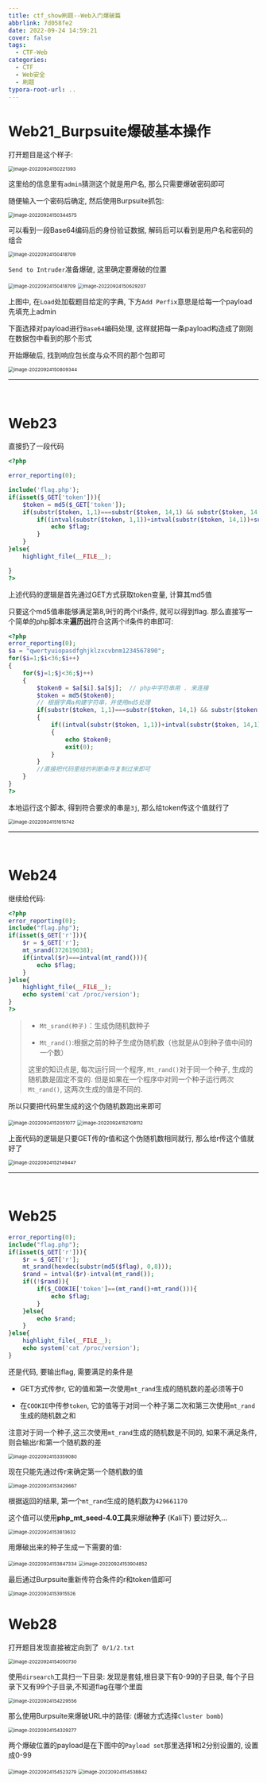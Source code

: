 ```yaml
---
title: ctf_show刷题--Web入门爆破篇
abbrlink: 7d058fe2
date: 2022-09-24 14:59:21
cover: false
tags:
  - CTF-Web
categories:
  - CTF
  - Web安全
  - 刷题
typora-root-url: ..
---
```




# Web21_Burpsuite爆破基本操作

打开题目是这个样子:

<img src="/images/ctf-web05/image-20220924150221393.png" alt="image-20220924150221393" style="zoom:67%;" />

这里给的信息里有`admin`猜测这个就是用户名, 那么只需要爆破密码即可

随便输入一个密码后确定, 然后使用Burpsuite抓包:

<img src="/images/ctf-web05/image-20220924150344575.png" alt="image-20220924150344575" style="zoom:67%;" />

可以看到一段Base64编码后的身份验证数据, 解码后可以看到是用户名和密码的组合

<img src="/images/ctf-web05/image-20220924150418709.png" alt="image-20220924150418709" style="zoom:67%;" />



`Send to Intruder`准备爆破, 这里确定要爆破的位置

<img src="/images/ctf-web05/1.png" alt="image-20220924150418709" style="zoom:67%;" />

<img src="/images/ctf-web05/image-20220924150629207.png" alt="image-20220924150629207" style="zoom:67%;" />

上图中, 在`Load`处加载题目给定的字典, 下方`Add Perfix`意思是给每一个payload先填充上admin

下面选择对payload进行`Base64`编码处理, 这样就把每一条payload构造成了刚刚在数据包中看到的那个形式

开始爆破后, 找到响应包长度与众不同的那个包即可

<img src="/images/ctf-web05/image-20220924150809344.png" alt="image-20220924150809344" style="zoom:67%;" />

<br>

***

<br>

# Web23

直接扔了一段代码

```php
<?php

error_reporting(0);

include('flag.php');
if(isset($_GET['token'])){
    $token = md5($_GET['token']);
    if(substr($token, 1,1)===substr($token, 14,1) && substr($token, 14,1) ===substr($token, 17,1)){
        if((intval(substr($token, 1,1))+intval(substr($token, 14,1))+substr($token, 17,1))/substr($token, 1,1)===intval(substr($token, 31,1))){
            echo $flag;
        }
    }
}else{
    highlight_file(__FILE__);

}
?>
```

上述代码的逻辑是首先通过GET方式获取token变量, 计算其md5值

只要这个md5值串能够满足第8,9行的两个if条件, 就可以得到flag. 那么直接写一个简单的php脚本来**遍历出**符合这两个if条件的串即可:

```php
<?php 
error_reporting(0); 
$a = "qwertyuiopasdfghjklzxcvbnm1234567890";
for($i=1;$i<36;$i++)
{
    for($j=1;$j<36;$j++)
    {
        $token0 = $a[$i].$a[$j];  // php中字符串用 . 来连接
        $token = md5($token0);
        // 根据字典a构建字符串，并使用md5处理
        if(substr($token, 1,1)===substr($token, 14,1) && substr($token, 14,1) ===substr($token, 17,1))
        {
            if((intval(substr($token, 1,1))+intval(substr($token, 14,1))+substr($token, 17,1))/substr($token, 1,1)===intval(substr($token, 31,1)))
            {
                echo $token0;
                exit(0);
            }
        }
        //直接把代码里给的判断条件复制过来即可
    }
}
?> 

```

本地运行这个脚本, 得到符合要求的串是`3j`, 那么给token传这个值就行了

<img src="/images/ctf-web05/image-20220924151615742.png" alt="image-20220924151615742" style="zoom:67%;" />

<br>

***

<br>

# Web24

继续给代码:

```php
<?php
error_reporting(0);
include("flag.php");
if(isset($_GET['r'])){
    $r = $_GET['r'];
    mt_srand(372619038);
    if(intval($r)===intval(mt_rand())){
        echo $flag;
    }
}else{
    highlight_file(__FILE__);
    echo system('cat /proc/version');
}
?>
```

>- `Mt_srand(种子)`：生成伪随机数种子
>
>- `Mt_rand()`:根据之前的种子生成伪随机数（也就是从0到种子值中间的一个数）
>
>这里的知识点是, 每次运行同一个程序, `Mt_rand()`对于同一个种子, 生成的随机数是固定不变的. 但是如果在一个程序中对同一个种子运行两次`Mt_rand()`, 这两次生成的值是不同的. 

所以只要把代码里生成的这个伪随机数跑出来即可

<img src="/images/ctf-web05/image-20220924152051077.png" alt="image-20220924152051077" style="zoom:67%;" />

<img src="/images/ctf-web05/image-20220924152115099.png" alt="image-20220924152108112" style="zoom:67%;" />



上面代码的逻辑是只要GET传的r值和这个伪随机数相同就行, 那么给r传这个值就好了

<img src="/images/ctf-web05/image-20220924152149447.png" alt="image-20220924152149447" style="zoom:67%;" />

<br>

***

<br>

# Web25

```php
error_reporting(0);
include("flag.php");
if(isset($_GET['r'])){
    $r = $_GET['r'];
    mt_srand(hexdec(substr(md5($flag), 0,8)));
    $rand = intval($r)-intval(mt_rand());
    if((!$rand)){
        if($_COOKIE['token']==(mt_rand()+mt_rand())){
            echo $flag;
        }
    }else{
        echo $rand;
    }
}else{
    highlight_file(__FILE__);
    echo system('cat /proc/version');
}
```

还是代码, 要输出flag, 需要满足的条件是

- GET方式传参r, 它的值和第一次使用`mt_rand`生成的随机数的差必须等于0

- 在`COOKIE`中传参`token`, 它的值等于对同一个种子第二次和第三次使用`mt_rand`生成的随机数之和

注意对于同一个种子,这三次使用`mt_rand`生成的随机数是不同的, 如果不满足条件,则会输出r和第一个随机数的差

<img src="/images/ctf-web05/image-20220924153359080.png" alt="image-20220924153359080" style="zoom:67%;" />

现在只能先通过传r来确定第一个随机数的值

<img src="/images/ctf-web05/image-20220924153429667.png" alt="image-20220924153429667" style="zoom:67%;" />

根据返回的结果, 第一个`mt_rand`生成的随机数为`429661170`

这个值可以使用**php_mt_seed-4.0工具**来爆破**种子**  (Kali下)  要过好久...

<img src="/images/ctf-web05/image-20220924153813632.png" alt="image-20220924153813632" style="zoom:67%;" />



用爆破出来的种子生成一下需要的值:

<img src="/images/ctf-web05/image-20220924153847334.png" alt="image-20220924153847334" style="zoom:67%;" />

<img src="/images/ctf-web05/image-20220924153904852.png" alt="image-20220924153904852" style="zoom:67%;" />

最后通过Burpsuite重新传符合条件的r和token值即可

<img src="/images/ctf-web05/image-20220924153915526.png" alt="image-20220924153915526" style="zoom:67%;" />



# Web28

打开题目发现直接被定向到了` 0/1/2.txt`

<img src="/images/ctf-web05/image-20220924154050730.png" alt="image-20220924154050730" style="zoom:67%;" />

使用`dirsearch`工具扫一下目录: 发现是套娃,根目录下有0-99的子目录, 每个子目录下又有99个子目录,不知道flag在哪个里面

<img src="/images/ctf-web05/image-20220924154229556.png" alt="image-20220924154229556" style="zoom:67%;" />

那么使用Burpsuite来爆破URL中的路径: (爆破方式选择`Cluster bomb`)

<img src="/images/ctf-web05/image-20220924154329277.png" alt="image-20220924154329277" style="zoom:67%;" />

两个爆破位置的payload是在下图中的`Payload set`那里选择1和2分别设置的, 设置成0-99

<img src="/images/ctf-web05/image-20220924154523279.png" alt="image-20220924154523279" style="zoom:67%;" />

<img src="/images/ctf-web05/image-20220924154538842.png" alt="image-20220924154538842" style="zoom:67%;" />











